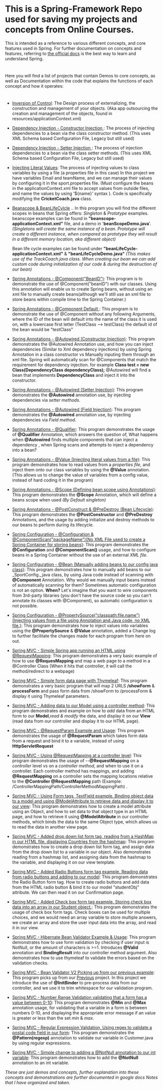 
# This is a Spring-Framework Repo used for saving my projects and concepts from Online Courses.

This is intended as a reference to various different concepts, and core features used in Spring. For further documentation on concepts and features, referring to [the official docs](https://docs.spring.io/spring/docs/5.1.4.RELEASE/spring-framework-reference/) is the best way to learn and understand Spring.




# 
Here you will find a list of projects that contain Demos to core concepts, as well as Documentation within the code that explains the functions of each concept and how it operates:

# 

- [Inversion of Control](https://github.com/Ivanhola/Spring-Framework-Course-Learning/tree/master/Spring%20Udemy%20Course/BaseBallCoachApp-IoC-Example):  The Design process of externalizing, the construction and management of your objects. (Aka app outsourcing the creation and management of the objects, found in resources/applicationContext.xml)

- [Dependency Injection - Constructor Injection ](https://github.com/Ivanhola/Spring-Framework-Course-Learning/tree/master/Spring%20Udemy%20Course/CoachApp-DependencyInjection-Example): The process of injecting dependencies to a bean via the class constructor method. (This uses XML Schema based Configuration File, Legacy but still used)

- [Dependency Injection - Setter Injection ](https://github.com/Ivanhola/Spring-Framework-Course-Learning/tree/master/Spring%20Udemy%20Course/CoachApp-SetterInjection-Example): The process of injection dependencies to a bean via the class setter methods. (This uses XML Schema based Configuration File, Legacy but still used)

- [Injecting Literal Values](https://github.com/Ivanhola/Spring-Framework-Course-Learning/tree/master/Spring%20Udemy%20Course/CoachApp-LiteralValueInject-Example): The process of injecting values to class variables by using a file (a properties file in this case) In this project we have variables Email and teamName, and we can manage their values by configuring it in the sport.properties file. (Must configure the beans in the applicationContext.xml file to accept values from outside files, and name the values by using '${name}' syntax ). Code is specifically modifying the __CricketCoach.java__ class.

- [Beanscope & BeanLifeCylcle](https://github.com/Ivanhola/Spring-Framework-Course-Learning/tree/master/Spring%20Udemy%20Course/CoachApp-beanscope-Example) .. In this program you will find the different scopes in beans that Spring offers: _Singleton_ & _Prototype_ examples. beanscope examples can be found in __"beanscope-applicationContext.xml"__ file, and a demo in '__beanScopeDemo.java__'. _(Singletons will create the same instance of a bean. Prototype will create a different instance, when compared as prototype they will result in a different memory location, aka different object)_

    Bean life cycle examples can be found under __"beanLifeCycle-applicationContext.xml"__ & __"beanLifeCycleDemo.java"__ 
     _(This makes use of the TrackCoach.java class. When creating our bean we can add custom code during initialization of our     code & during the destruction of our bean)_ 
     
- [Spring Annotations - @Component("BeanID")](https://github.com/Ivanhola/Spring-Framework-Course-Learning/tree/master/Spring%20Udemy%20Course/SpringDemo-Annotations): This program is to demonstrate the use of @Component("beanID") with our classes. Using this annotation will enable us to create Spring beans, without using an xml file to manually create beans(although we'll still use an xml file to store beans within compile time to the Spring Container.)

- [Spring Annotations - @Component Default ](https://github.com/Ivanhola/Spring-Framework-Course-Learning/tree/master/Spring%20Udemy%20Course/SpringDemo-ComponentDefault): This program is to demonstrate the use of @Component without any following Arguments, where the ID of the bean will default into the name of the class it is used on, with a lowercase first letter (TestClass --> testClass) the default id of the bean would be "testClass"

- [Spring Annotations - @Autowired (Constructor Injection)](https://github.com/Ivanhola/Spring-Framework-Course-Learning/tree/master/Spring%20Udemy%20Course/SD-ComponentConstructorInjection): This program demonstrates the @Autowired Annotation use, and how you can inject dependencies (Similar to Xml dependency injections) by using Spring Annotation in a class constructor vs Manually inputing them through an xml file. Spring will automatically scan for @Components that match the requirement for dependency injection. for example __Class test = new Class(DependencyClass dependencyClass);__ @Autowired will find a bean that implements __DependencyClass__ and inject it into the constructor.

- [Spring Annotations - @Autowired (Setter Injection)](https://github.com/Ivanhola/Spring-Framework-Course-Learning/tree/master/Spring%20Udemy%20Course/SD-ComponentSetterInjection): This program demonstrates the __@Autowired__ annotation use, by injecting dependencies via _setter methods_.

- [Spring Annotations - @Autowired (Field Injection)](https://github.com/Ivanhola/Spring-Framework-Course-Learning/tree/master/Spring%20Udemy%20Course/SD-ComponentFieldInjection): This program demonstrates the __@Autowired__ annotation use, by injecting dependencies via _Field method_.

- [Spring Annotations - @Qualifier](https://github.com/Ivanhola/Spring-Framework-Course-Learning/tree/master/Spring%20Udemy%20Course/SD-AnnotationQualifierExample): This program demonstrates the usage of __@Qualifier__ Annotation, which answers the question of, What happens when __@Autowired__ finds multiple components that can inject a dependency , when Spring scans and attempts to inject a dependency into a bean?

- [Spring Annotations - @Value (Injecting literal values from a file)](https://github.com/Ivanhola/Spring-Framework-Course-Learning/tree/master/Spring%20Udemy%20Course/SD-AnnotationFileValueInjection): This program demonstrates how to read values from a _properties file_, and inject them onto our class variables by using the __@Value__ annotation. (This allows us to change the value of variables from a config value, instead of hard coding it in the program) 

- [Spring Annotations - @Scope (Defining bean scope using Annotations)](https://github.com/Ivanhola/Spring-Framework-Course-Learning/tree/master/Spring%20Udemy%20Course/SD-AnnotationBeanScope): This program demonstrates the __@Scope__ Annotation, which will define a beans scope when used _(By Default singleton)_

- [Spring Annotations - @PostConstruct & @PreDestroy (Bean Lifecycle)](https://github.com/Ivanhola/Spring-Framework-Course-Learning/tree/master/Spring%20Udemy%20Course/SD-AnnotationBeanLifecycle): This program demonstrates the __@PostConstructor__ and __@PreDestroy__ Annotations, and the usage by adding initialize and destroy methods to our beans to perform during its lifecycle.

- [Spring Configuration - @Configuration & @ComponentScan("packageName")(No XML File used to create a Spring Container for storing beans)](https://github.com/Ivanhola/Spring-Framework-Course-Learning/tree/master/Spring%20Udemy%20Course/SD-ConfigurationNoXML): This program demonstrates the __@Configuration__ and __@ComponentScan()__ usage, and how to configure beans in a Spring Container without the use of an external _XML file_.

- [Spring Configuration - @Bean (Manually adding beans to our config java class)](https://github.com/Ivanhola/Spring-Framework-Course-Learning/tree/master/Spring%20Udemy%20Course/SD-ConfigurationBeansWIthJava): This program demonstrates how to manually add beans to our _SportConfig._java class, by using Java code instead of scanning with __@Component__ Annotation. Why would we manually input beans instead of automatically scanning for them? Sometimes automatic configuration is not an option. __When?__ Let's imagine that you want to wire components from 3rd-party libraries (you don't have the source code so you can't annotate its classes with @Component), so automatic configuration is not possible.

- [Spring Configuration - @PropertySource("classpath:file.name") (Injecting values from a file using Annotation and Java code, no XML file.)](https://github.com/Ivanhola/Spring-Framework-Course-Learning/tree/master/Spring%20Udemy%20Course/SD-ConfiguratioInjectingValuesFile): This program demonstrates how to inject values into variables using the __@PropertySource__ & __@Value__ annotation, added a Change log to further facilitate the changes made for each program from here on out.

- [Spring MVC - Simple Spring app running an HTML using @RequestMapping](https://github.com/Ivanhola/Spring-Framework-Course-Learning/tree/master/Spring%20Udemy%20Course/SpringMVCDemo): This program demonstrates a very basic example of how to use __@RequesMapping__ and map a web page to a method in a @Controller Class (When it hits that controller, it will call the method/redirect to a webpage)

- [Spring MVC - Simple form data page with Thymeleaf](https://github.com/Ivanhola/Spring-Framework-Course-Learning/tree/master/Spring%20Udemy%20Course/SpringMVCDemo-FormData): This program demonstrates a very basic program that will map 2 URLS __/showForm__ & __processForm__ and pass form data from /showForm to /processForm & display it using Thymeleaf parameters.

- [Spring MVC - Adding data to our Model using a controller method](https://github.com/Ivanhola/Spring-Framework-Course-Learning/tree/master/Spring%20Udemy%20Course/SpringMVCDemo-AddDataToModel): This program demonstrates and example on how to _add_ data from an HTML form to our __Model__,_read & modify_ the data, and display it on our __View__ (read data from our controller and display it to our HTML page).

- [Spring MVC - @RequestParam Example and Usage](https://github.com/Ivanhola/Spring-Framework-Course-Learning/tree/master/Spring%20Udemy%20Course/SpringMVCDemo-RequestParamExample): This program demonstrates the usage of __@RequestParam__ which takes form data from a request and bind it to a variable, instead of using __HttpServletRequest__

- [Spring MVC - Using @RequestMapping at a controller level](https://github.com/Ivanhola/Spring-Framework-Course-Learning/tree/master/Spring%20Udemy%20Course/SpringMVC-RequestMappingController): This program demonstrates the usage of --__@RequestMapping__ on a _controller_  level vs on a _controller method_, and when to use it on a controller. Each controller method has mappings, and adding __@RequestMapping__ on a controller sets the mapping locations relative to the __@Controller @RequestMapping__ path (Example: /ControllerMappingPath/ControllerMethodMappingPath) .

- [Spring MVC - Using Form tags, TextField example. Binding object data to a model and using @ModelAttribute to retrieve data and display it to our view](https://github.com/Ivanhola/Spring-Framework-Course-Learning/tree/master/Spring%20Udemy%20Course/SpringMvc-FormTagApp): This program demonstrates how to create a model attribute using an Object, and how to set data to that object type in an HTML page, and how to retrieve it using __@ModelAttribute__ in our controller methods, which binds the data to the same Object type, which allows us to read the data in another view page.

- [Spring MVC - Added drop down list form tag, reading from a HashMap in our HTML file. displaying Countries from the hashmap](https://github.com/Ivanhola/Spring-Framework-Course-Learning/tree/master/Spring%20Udemy%20Course/SpringMvc-DropDownLists): This program demonstrates how to create a drop down list form tag, and assign data from the drop down list to a variable in our object. Also demonstrates reading from a hashmap list, and assigning data from the hashmap to the variable, and displaying it on our view template.

- [Spring MVC - Added Radio Buttons form tag example. Reading data from radio buttons and adding to our model](https://github.com/Ivanhola/Spring-Framework-Course-Learning/tree/master/Spring%20Udemy%20Course/SpringMvc-RadioButtons):
This program demonstrates the Radio Button form tag. How to create radio buttons and add data from the HTML radio button & bind it to our model "studentObj" attribute. We can then read it on our Confirmation page.

- [Spring MVC - Added Check box form tag example. Storing check box data into an array in our Student object.](https://github.com/Ivanhola/Spring-Framework-Course-Learning/tree/master/Spring%20Udemy%20Course/SpringMvc-CheckBox): This program demonstrates the usage of check box form tags. Check boxes can be used for multiple choices, and we would need an array variable to store multiple answers, we create an array and store the user input data into the array, and read it in our view.

- [Spring MVC - Hibernate Bean Validator Example & Usage](https://github.com/Ivanhola/Spring-Framework-Course-Learning/tree/master/Spring%20Udemy%20Course/SpringMVC-BeanValidation): This program demonstrates how to use form validation by checking if user input is NotNull, or the amount of characters is >=1. Introduces __@Valid__ annotation and __BindingResult__ into our controller method argument. Also demonstrates how to use thymeleaf to validate the errors based on the validation checks.

- [Spring MVC - Bean Validator V2 Picking up from our previous example](https://github.com/Ivanhola/Spring-Framework-Course-Learning/tree/master/Spring%20Udemy%20Course/SpringMVC-BeanValidationBinder): This program picks up from our [Previous](https://github.com/Ivanhola/Spring-Framework-Course-Learning/tree/master/Spring%20Udemy%20Course/SpringMVC-BeanValidation)
project. In this project we introduce the use of __@InitBinder__ to pre-process data from our controller, and we use it to trim whitespace for our validation program.

- [Spring MVC - Number Range Validation validating that a form has a value between 0-10](https://github.com/Ivanhola/Spring-Framework-Course-Learning/tree/master/Spring%20Udemy%20Course/SpringMVC-RangeValidation): This program demonstrates __@Min__ and __@Max__ annotation usage, for validating that a variable in a form is between numbers 0-10, and displaying the appropriate error message if an value is greater or less than the set _min_ & _max_.

- [Spring MVC - Regular Expression Validation, Using regex to validate a postal code field in our form](https://github.com/Ivanhola/Spring-Framework-Course-Learning/tree/master/Spring%20Udemy%20Course/SpringMVC-RegexValidation): This program demonstrates the __@Pattern(regexp)__ annotation to validate our variable in Customer.java by using regular expressions.

- [Spring MVC - Simple change to adding a @NotNull annotation to our int variable](https://github.com/Ivanhola/Spring-Framework-Course-Learning/tree/master/Spring%20Udemy%20Course/SpringMVC-IntegerNullValidation): This program demonstrates how to add the __@NotNull__ annotation to an int variable.

_These are just demos and concepts, further explanation into these concepts and demonstrations are further documented in google docs Notes that I have organized and taken._
